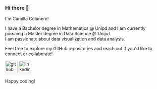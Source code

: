 ### Hi there 👋

I'm Camilla Colanero!

I have a Bachelor degree in Mathematics @ Unipd and I am currently pursuing a Master degree in Data Science @ Unipd.  
I am passionate about data visualization and data analysis. 

Feel free to explore my GitHub repositories and reach out if you'd like to connect or collaborate!

[<img src='https://cdn.jsdelivr.net/npm/simple-icons@3.0.1/icons/github.svg' alt='github' height='40'>](https://github.com/camillacolanero)  [<img src='https://cdn.jsdelivr.net/npm/simple-icons@3.0.1/icons/linkedin.svg' alt='linkedin' height='40'>](https://www.linkedin.com/in/linkedin.com/in/camilla-colanero-a1a746267/)  

Happy coding!
